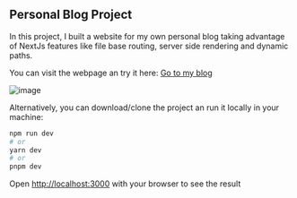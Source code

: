 ## Personal Blog Project

In this project, I built a website for my own personal blog taking advantage of NextJs features like file base routing, server side rendering and dynamic paths.

You can visit the webpage an try it here: [Go to my blog](https://nextjs-blog-flax-theta.vercel.app/)

![image](https://user-images.githubusercontent.com/84020433/213290518-9a00b087-21d0-4bb3-b6c5-2b85061c725b.png)

Alternatively, you can download/clone the project an run it locally in your machine:

```bash
npm run dev
# or
yarn dev
# or
pnpm dev
```

Open [http://localhost:3000](http://localhost:3000) with your browser to see the result
